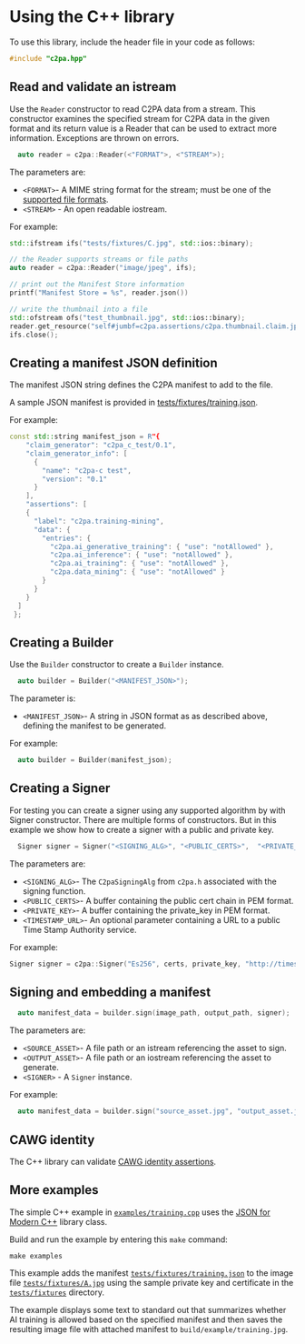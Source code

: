 # Using the C++ library

To use this library, include the header file in your code as follows:

```cpp
#include "c2pa.hpp"
```

## Read and validate an istream 

Use the `Reader` constructor to read C2PA data from a stream. This constructor examines the specified stream for C2PA data in the given format and its return value is a Reader that can be used to extract more information. Exceptions are thrown on errors.

```cpp
  auto reader = c2pa::Reader(<"FORMAT">, <"STREAM">);
```
The parameters are:

- `<FORMAT>`- A MIME string format for the stream; must be one of the [supported file formats](supported-formats.md).
- `<STREAM>` - An open readable iostream.

For example:

```cpp
std::ifstream ifs("tests/fixtures/C.jpg", std::ios::binary);

// the Reader supports streams or file paths
auto reader = c2pa::Reader("image/jpeg", ifs);

// print out the Manifest Store information
printf("Manifest Store = %s", reader.json())

// write the thumbnail into a file
std::ofstream ofs("test_thumbnail.jpg", std::ios::binary);
reader.get_resource("self#jumbf=c2pa.assertions/c2pa.thumbnail.claim.jpeg", ofs);
ifs.close();
```

## Creating a manifest JSON definition

The manifest JSON string defines the C2PA manifest to add to the file.

A sample JSON manifest is provided in [tests/fixtures/training.json](https://github.com/contentauth/c2pa-c/blob/main/tests/fixtures/training.json).

For example:
```cpp
const std::string manifest_json = R"{
    "claim_generator": "c2pa_c_test/0.1",
    "claim_generator_info": [
      {
        "name": "c2pa-c test",
        "version": "0.1"
      }
    ],
    "assertions": [
    {
      "label": "c2pa.training-mining",
      "data": {
        "entries": {
          "c2pa.ai_generative_training": { "use": "notAllowed" },
          "c2pa.ai_inference": { "use": "notAllowed" },
          "c2pa.ai_training": { "use": "notAllowed" },
          "c2pa.data_mining": { "use": "notAllowed" }
        }
      }
    }
  ]
 };
```

## Creating a Builder

Use the `Builder` constructor to create a `Builder` instance.

```cpp
  auto builder = Builder("<MANIFEST_JSON>");
```
The parameter is:
- `<MANIFEST_JSON>`- A string in JSON format as as described above, defining the manifest to be generated.

For example:

```cpp
  auto builder = Builder(manifest_json);
```

## Creating a Signer

For testing you can create a signer using any supported algorithm by with Signer constructor.
There are multiple forms of constructors. But in this example we show how to create a signer with
a public and private key.

```cpp
  Signer signer = Signer("<SIGNING_ALG>", "<PUBLIC_CERTS>",  "<PRIVATE_KEY>", "<TIMESTAMP_URL>");
```
The parameters are:
- `<SIGNING_ALG>`- The `C2paSigningAlg` from `c2pa.h` associated with the signing function.
- `<PUBLIC_CERTS>`- A buffer containing the public cert chain in PEM format.
- `<PRIVATE_KEY>`- A buffer containing the private_key in PEM format.
- `<TIMESTAMP_URL>`- An optional parameter containing a URL to a public Time Stamp Authority service.

For example:
```cpp
Signer signer = c2pa::Signer("Es256", certs, private_key, "http://timestamp.digicert.com");
```

## Signing and embedding a manifest

```cpp
  auto manifest_data = builder.sign(image_path, output_path, signer);
```

The parameters are:
- `<SOURCE_ASSET>`- A file path or an istream referencing the asset to sign.
- `<OUTPUT_ASSET>`- A file path or an iostream referencing the asset to generate.
- `<SIGNER>` - A `Signer` instance.

For example: 
```cpp
  auto manifest_data = builder.sign("source_asset.jpg", "output_asset.jpg", signer);
```

## CAWG identity

The C++ library can validate [CAWG identity assertions](https://cawg.io/identity/).

## More examples

The simple C++ example in [`examples/training.cpp`](https://github.com/contentauth/c2pa-c/blob/main/examples/training.cpp) uses the [JSON for Modern C++](https://json.nlohmann.me/) library class.

Build and run the example by entering this `make` command:

```
make examples
```

This example adds the manifest [`tests/fixtures/training.json`](https://github.com/contentauth/c2pa-c/blob/main/tests/fixtures/training.json) to the image file [`tests/fixtures/A.jpg`](https://github.com/contentauth/c2pa-c/blob/main/tests/fixtures/A.jpg) using the sample private key and certificate in the [`tests/fixtures`](https://github.com/contentauth/c2pa-c/tree/main/tests/fixtures) directory.

The example displays some text to standard out that summarizes whether AI training is allowed based on the specified manifest and then saves the resulting image file with attached manifest to `build/example/training.jpg`.
